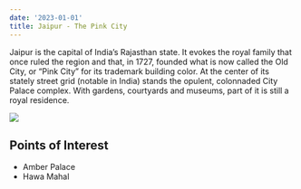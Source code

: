 ```yaml
---
date: '2023-01-01'
title: Jaipur - The Pink City
---
```


Jaipur is the capital of India’s Rajasthan state. It evokes the royal family that once ruled the region and that, in 1727, founded what is now called the Old City, or “Pink City” for its trademark building color. At the center of its stately street grid (notable in India) stands the opulent, colonnaded City Palace complex. With gardens, courtyards and museums, part of it is still a royal residence.

![](/assets/images/Jaigarh-fort.png)

## Points of Interest
 - Amber Palace
 - Hawa Mahal
